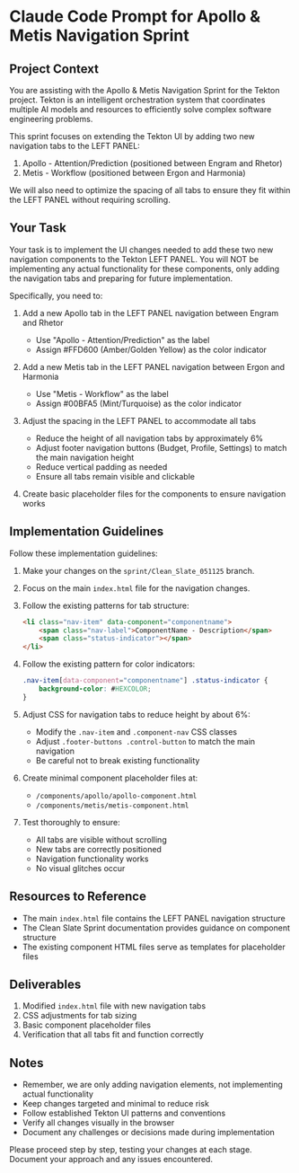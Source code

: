 # Claude Code Prompt for Apollo & Metis Navigation Sprint

## Project Context

You are assisting with the Apollo & Metis Navigation Sprint for the Tekton project. Tekton is an intelligent orchestration system that coordinates multiple AI models and resources to efficiently solve complex software engineering problems.

This sprint focuses on extending the Tekton UI by adding two new navigation tabs to the LEFT PANEL:
1. Apollo - Attention/Prediction (positioned between Engram and Rhetor)
2. Metis - Workflow (positioned between Ergon and Harmonia)

We will also need to optimize the spacing of all tabs to ensure they fit within the LEFT PANEL without requiring scrolling.

## Your Task

Your task is to implement the UI changes needed to add these two new navigation components to the Tekton LEFT PANEL. You will NOT be implementing any actual functionality for these components, only adding the navigation tabs and preparing for future implementation.

Specifically, you need to:

1. Add a new Apollo tab in the LEFT PANEL navigation between Engram and Rhetor
   - Use "Apollo - Attention/Prediction" as the label
   - Assign #FFD600 (Amber/Golden Yellow) as the color indicator

2. Add a new Metis tab in the LEFT PANEL navigation between Ergon and Harmonia
   - Use "Metis - Workflow" as the label
   - Assign #00BFA5 (Mint/Turquoise) as the color indicator

3. Adjust the spacing in the LEFT PANEL to accommodate all tabs
   - Reduce the height of all navigation tabs by approximately 6%
   - Adjust footer navigation buttons (Budget, Profile, Settings) to match the main navigation height
   - Reduce vertical padding as needed
   - Ensure all tabs remain visible and clickable

4. Create basic placeholder files for the components to ensure navigation works

## Implementation Guidelines

Follow these implementation guidelines:

1. Make your changes on the `sprint/Clean_Slate_051125` branch.

2. Focus on the main `index.html` file for the navigation changes.

3. Follow the existing patterns for tab structure:
   ```html
   <li class="nav-item" data-component="componentname">
       <span class="nav-label">ComponentName - Description</span>
       <span class="status-indicator"></span>
   </li>
   ```

4. Follow the existing pattern for color indicators:
   ```css
   .nav-item[data-component="componentname"] .status-indicator { 
       background-color: #HEXCOLOR;
   }
   ```

5. Adjust CSS for navigation tabs to reduce height by about 6%:
   - Modify the `.nav-item` and `.component-nav` CSS classes
   - Adjust `.footer-buttons .control-button` to match the main navigation
   - Be careful not to break existing functionality

6. Create minimal component placeholder files at:
   - `/components/apollo/apollo-component.html`
   - `/components/metis/metis-component.html`

7. Test thoroughly to ensure:
   - All tabs are visible without scrolling
   - New tabs are correctly positioned
   - Navigation functionality works
   - No visual glitches occur

## Resources to Reference

- The main `index.html` file contains the LEFT PANEL navigation structure
- The Clean Slate Sprint documentation provides guidance on component structure
- The existing component HTML files serve as templates for placeholder files

## Deliverables

1. Modified `index.html` file with new navigation tabs
2. CSS adjustments for tab sizing
3. Basic component placeholder files
4. Verification that all tabs fit and function correctly

## Notes

- Remember, we are only adding navigation elements, not implementing actual functionality
- Keep changes targeted and minimal to reduce risk
- Follow established Tekton UI patterns and conventions
- Verify all changes visually in the browser
- Document any challenges or decisions made during implementation

Please proceed step by step, testing your changes at each stage. Document your approach and any issues encountered.